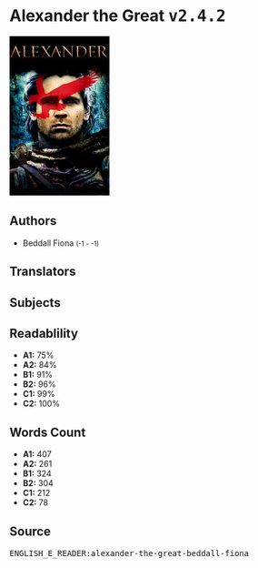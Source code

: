# Alexander the Great <kbd>v2.4.2</kbd>

![](./cover.medium.jpg "")

## Authors


 - Beddall Fiona <small>(-1 - -1)</small>

## Translators



## Subjects



## Readablility


 - **A1:** 75%
 - **A2:** 84%
 - **B1:** 91%
 - **B2:** 96%
 - **C1:** 99%
 - **C2:** 100%

## Words Count


 - **A1:** 407
 - **A2:** 261
 - **B1:** 324
 - **B2:** 304
 - **C1:** 212
 - **C2:** 78

## Source


<kbd>ENGLISH_E_READER:alexander-the-great-beddall-fiona</kbd>
